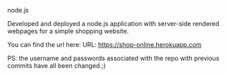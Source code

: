 node.js

Developed and deployed a node.js application with server-side rendered webpages for a simple shopping website.

You can find the url here:
URL: https://shop-online.herokuapp.com


PS: the username and passwords associated with the repo with previous commits have all been changed.;)


